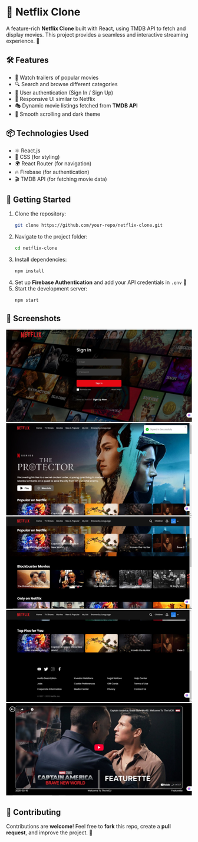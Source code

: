 # 🍿 Netflix Clone

A feature-rich **Netflix Clone** built with React, using TMDB API to fetch and display movies. This project provides a seamless and interactive streaming experience. 🚀

## 🛠️ Features

- 🎥 Watch trailers of popular movies
- 🔍 Search and browse different categories
- 📌 User authentication (Sign In / Sign Up)
- 📜 Responsive UI similar to Netflix
- 🎭 Dynamic movie listings fetched from **TMDB API**
- 🌙 Smooth scrolling and dark theme

## 📦 Technologies Used

- ⚛️ React.js
- 🎨 CSS (for styling)
- 🌍 React Router (for navigation)
- 🔥 Firebase (for authentication)
- 🎬 TMDB API (for fetching movie data)

## 🚀 Getting Started

1. Clone the repository:
   ```bash
   git clone https://github.com/your-repo/netflix-clone.git
   ```
2. Navigate to the project folder:
   ```bash
   cd netflix-clone
   ```
3. Install dependencies:
   ```bash
   npm install
   ```
4. Set up **Firebase Authentication** and add your API credentials in `.env` 📌
5. Start the development server:
   ```bash
   npm start
   ```

## 📸 Screenshots

![Login Page](screenshots/login.jpg)
![Home Page1](screenshots/home1.jpg)
![Home Page2](screenshots/home2.jpg)
![Footer Page](screenshots/footer.jpg)
![PlayVideo Page](screenshots/playvideo.jpg)


## 🤝 Contributing

Contributions are **welcome**! Feel free to **fork** this repo, create a **pull request**, and improve the project. 🎉


